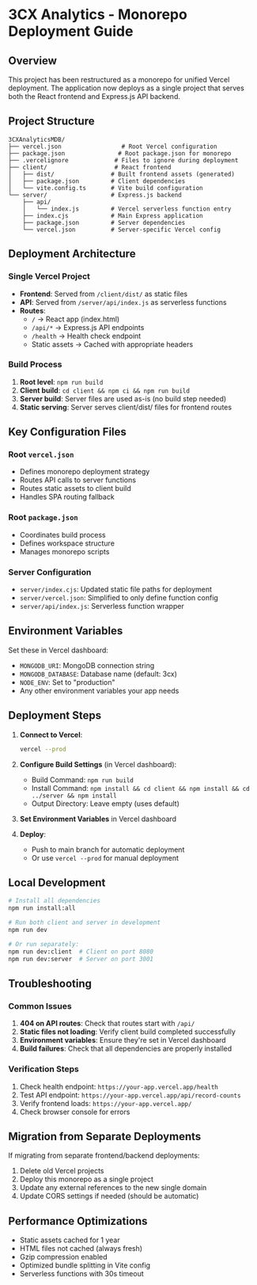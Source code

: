 # 3CX Analytics - Monorepo Deployment Guide

## Overview

This project has been restructured as a monorepo for unified Vercel deployment. The application now deploys as a single project that serves both the React frontend and Express.js API backend.

## Project Structure

```
3CXAnalyticsMDB/
├── vercel.json                 # Root Vercel configuration
├── package.json               # Root package.json for monorepo
├── .vercelignore             # Files to ignore during deployment
├── client/                   # React frontend
│   ├── dist/                # Built frontend assets (generated)
│   ├── package.json         # Client dependencies
│   └── vite.config.ts       # Vite build configuration
└── server/                  # Express.js backend
    ├── api/
    │   └── index.js         # Vercel serverless function entry
    ├── index.cjs            # Main Express application
    ├── package.json         # Server dependencies
    └── vercel.json          # Server-specific Vercel config
```

## Deployment Architecture

### Single Vercel Project
- **Frontend**: Served from `/client/dist/` as static files
- **API**: Served from `/server/api/index.js` as serverless functions
- **Routes**:
  - `/` → React app (index.html)
  - `/api/*` → Express.js API endpoints
  - `/health` → Health check endpoint
  - Static assets → Cached with appropriate headers

### Build Process
1. **Root level**: `npm run build`
2. **Client build**: `cd client && npm ci && npm run build`
3. **Server build**: Server files are used as-is (no build step needed)
4. **Static serving**: Server serves client/dist/ files for frontend routes

## Key Configuration Files

### Root `vercel.json`
- Defines monorepo deployment strategy
- Routes API calls to server functions
- Routes static assets to client build
- Handles SPA routing fallback

### Root `package.json`
- Coordinates build process
- Defines workspace structure
- Manages monorepo scripts

### Server Configuration
- `server/index.cjs`: Updated static file paths for deployment
- `server/vercel.json`: Simplified to only define function config
- `server/api/index.js`: Serverless function wrapper

## Environment Variables

Set these in Vercel dashboard:
- `MONGODB_URI`: MongoDB connection string
- `MONGODB_DATABASE`: Database name (default: 3cx)
- `NODE_ENV`: Set to "production"
- Any other environment variables your app needs

## Deployment Steps

1. **Connect to Vercel**:
   ```bash
   vercel --prod
   ```

2. **Configure Build Settings** (in Vercel dashboard):
   - Build Command: `npm run build`
   - Install Command: `npm install && cd client && npm install && cd ../server && npm install`
   - Output Directory: Leave empty (uses default)

3. **Set Environment Variables** in Vercel dashboard

4. **Deploy**:
   - Push to main branch for automatic deployment
   - Or use `vercel --prod` for manual deployment

## Local Development

```bash
# Install all dependencies
npm run install:all

# Run both client and server in development
npm run dev

# Or run separately:
npm run dev:client  # Client on port 8080
npm run dev:server  # Server on port 3001
```

## Troubleshooting

### Common Issues

1. **404 on API routes**: Check that routes start with `/api/`
2. **Static files not loading**: Verify client build completed successfully
3. **Environment variables**: Ensure they're set in Vercel dashboard
4. **Build failures**: Check that all dependencies are properly installed

### Verification Steps

1. Check health endpoint: `https://your-app.vercel.app/health`
2. Test API endpoint: `https://your-app.vercel.app/api/record-counts`
3. Verify frontend loads: `https://your-app.vercel.app/`
4. Check browser console for errors

## Migration from Separate Deployments

If migrating from separate frontend/backend deployments:

1. Delete old Vercel projects
2. Deploy this monorepo as a single project
3. Update any external references to the new single domain
4. Update CORS settings if needed (should be automatic)

## Performance Optimizations

- Static assets cached for 1 year
- HTML files not cached (always fresh)
- Gzip compression enabled
- Optimized bundle splitting in Vite config
- Serverless functions with 30s timeout